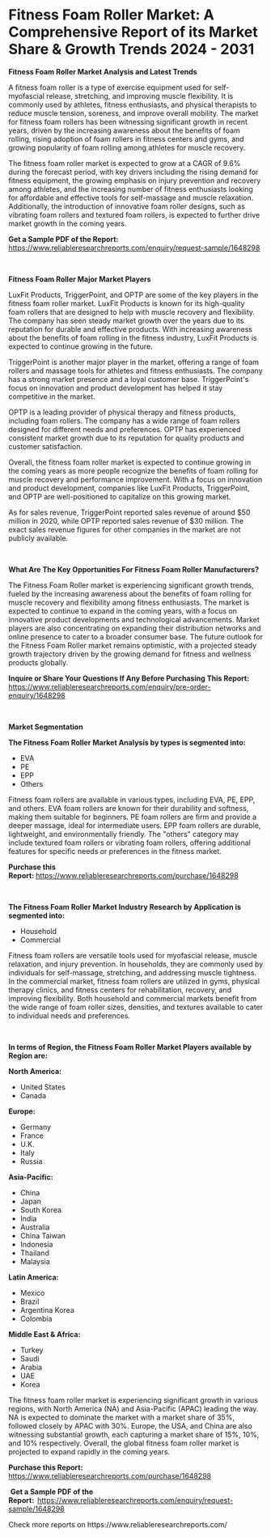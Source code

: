 <p><h1>Fitness Foam Roller Market: A Comprehensive Report of its Market Share & Growth Trends 2024 - 2031</h1></p><p><strong>Fitness Foam Roller Market Analysis and Latest Trends</strong></p>
<p><p>A fitness foam roller is a type of exercise equipment used for self-myofascial release, stretching, and improving muscle flexibility. It is commonly used by athletes, fitness enthusiasts, and physical therapists to reduce muscle tension, soreness, and improve overall mobility. The market for fitness foam rollers has been witnessing significant growth in recent years, driven by the increasing awareness about the benefits of foam rolling, rising adoption of foam rollers in fitness centers and gyms, and growing popularity of foam rolling among athletes for muscle recovery.</p><p>The fitness foam roller market is expected to grow at a CAGR of 9.6% during the forecast period, with key drivers including the rising demand for fitness equipment, the growing emphasis on injury prevention and recovery among athletes, and the increasing number of fitness enthusiasts looking for affordable and effective tools for self-massage and muscle relaxation. Additionally, the introduction of innovative foam roller designs, such as vibrating foam rollers and textured foam rollers, is expected to further drive market growth in the coming years.</p></p>
<p><strong>Get a Sample PDF of the Report:&nbsp;</strong> <a href="https://www.reliableresearchreports.com/enquiry/request-sample/1648298">https://www.reliableresearchreports.com/enquiry/request-sample/1648298</a></p>
<p>&nbsp;</p>
<p><strong>Fitness Foam Roller Major Market Players</strong></p>
<p><p>LuxFit Products, TriggerPoint, and OPTP are some of the key players in the fitness foam roller market. LuxFit Products is known for its high-quality foam rollers that are designed to help with muscle recovery and flexibility. The company has seen steady market growth over the years due to its reputation for durable and effective products. With increasing awareness about the benefits of foam rolling in the fitness industry, LuxFit Products is expected to continue growing in the future.</p><p>TriggerPoint is another major player in the market, offering a range of foam rollers and massage tools for athletes and fitness enthusiasts. The company has a strong market presence and a loyal customer base. TriggerPoint's focus on innovation and product development has helped it stay competitive in the market.</p><p>OPTP is a leading provider of physical therapy and fitness products, including foam rollers. The company has a wide range of foam rollers designed for different needs and preferences. OPTP has experienced consistent market growth due to its reputation for quality products and customer satisfaction.</p><p>Overall, the fitness foam roller market is expected to continue growing in the coming years as more people recognize the benefits of foam rolling for muscle recovery and performance improvement. With a focus on innovation and product development, companies like LuxFit Products, TriggerPoint, and OPTP are well-positioned to capitalize on this growing market.</p><p>As for sales revenue, TriggerPoint reported sales revenue of around $50 million in 2020, while OPTP reported sales revenue of $30 million. The exact sales revenue figures for other companies in the market are not publicly available.</p></p>
<p>&nbsp;</p>
<p><strong>What Are The Key Opportunities For Fitness Foam Roller Manufacturers?</strong></p>
<p><p>The Fitness Foam Roller market is experiencing significant growth trends, fueled by the increasing awareness about the benefits of foam rolling for muscle recovery and flexibility among fitness enthusiasts. The market is expected to continue to expand in the coming years, with a focus on innovative product developments and technological advancements. Market players are also concentrating on expanding their distribution networks and online presence to cater to a broader consumer base. The future outlook for the Fitness Foam Roller market remains optimistic, with a projected steady growth trajectory driven by the growing demand for fitness and wellness products globally.</p></p>
<p><strong>Inquire or Share Your Questions If Any Before Purchasing This Report:</strong> <a href="https://www.reliableresearchreports.com/enquiry/pre-order-enquiry/1648298">https://www.reliableresearchreports.com/enquiry/pre-order-enquiry/1648298</a></p>
<p>&nbsp;</p>
<p><strong>Market Segmentation</strong></p>
<p><strong>The Fitness Foam Roller Market Analysis by types is segmented into:</strong></p>
<p><ul><li>EVA</li><li>PE</li><li>EPP</li><li>Others</li></ul></p>
<p><p>Fitness foam rollers are available in various types, including EVA, PE, EPP, and others. EVA foam rollers are known for their durability and softness, making them suitable for beginners. PE foam rollers are firm and provide a deeper massage, ideal for intermediate users. EPP foam rollers are durable, lightweight, and environmentally friendly. The "others" category may include textured foam rollers or vibrating foam rollers, offering additional features for specific needs or preferences in the fitness market.</p></p>
<p><strong>Purchase this Report:&nbsp;</strong><a href="https://www.reliableresearchreports.com/purchase/1648298">https://www.reliableresearchreports.com/purchase/1648298</a></p>
<p>&nbsp;</p>
<p><strong>The Fitness Foam Roller Market Industry Research by Application is segmented into:</strong></p>
<p><ul><li>Household</li><li>Commercial</li></ul></p>
<p><p>Fitness foam rollers are versatile tools used for myofascial release, muscle relaxation, and injury prevention. In households, they are commonly used by individuals for self-massage, stretching, and addressing muscle tightness. In the commercial market, fitness foam rollers are utilized in gyms, physical therapy clinics, and fitness centers for rehabilitation, recovery, and improving flexibility. Both household and commercial markets benefit from the wide range of foam roller sizes, densities, and textures available to cater to individual needs and preferences.</p></p>
<p>&nbsp;</p>
<p><strong>In terms of Region, the Fitness Foam Roller Market Players available by Region are:</strong></p>
<p>
    <p> <strong> North America: </strong>
        <ul>
            <li>United States</li>
            <li>Canada</li>
        </ul>
        </p> 
    <p> <strong> Europe: </strong>
        <ul>
            <li>Germany</li>
            <li>France</li>
            <li>U.K.</li>
            <li>Italy</li>
            <li>Russia</li>
        </ul>
        </p> 
    <p> <strong> Asia-Pacific: </strong>
        <ul>
            <li>China</li>
            <li>Japan</li>
            <li>South Korea</li>
            <li>India</li>
            <li>Australia</li>
            <li>China Taiwan</li>
            <li>Indonesia</li>
            <li>Thailand</li>
            <li>Malaysia</li>
        </ul>
        </p> 
    <p> <strong> Latin America: </strong>
        <ul>
            <li>Mexico</li>
            <li>Brazil</li>
            <li>Argentina Korea</li>
            <li>Colombia</li>
        </ul>
        </p> 
    <p> <strong> Middle East & Africa: </strong>
        <ul>
            <li>Turkey</li>
            <li>Saudi</li>
            <li>Arabia</li>
            <li>UAE</li>
            <li>Korea</li>
        </ul>
    </p>
    </p>
<p><p>The fitness foam roller market is experiencing significant growth in various regions, with North America (NA) and Asia-Pacific (APAC) leading the way. NA is expected to dominate the market with a market share of 35%, followed closely by APAC with 30%. Europe, the USA, and China are also witnessing substantial growth, each capturing a market share of 15%, 10%, and 10% respectively. Overall, the global fitness foam roller market is projected to expand rapidly in the coming years.</p></p>
<p><strong>Purchase this Report: </strong><a href="https://www.reliableresearchreports.com/purchase/1648298">https://www.reliableresearchreports.com/purchase/1648298</a></p>
<p>&nbsp;<strong>Get a Sample PDF of the Report:&nbsp;&nbsp;</strong><a href="https://www.reliableresearchreports.com/enquiry/request-sample/1648298">https://www.reliableresearchreports.com/enquiry/request-sample/1648298</a></p>
<p><strong></strong></p>
<p>Check more reports on https://www.reliableresearchreports.com/</p>